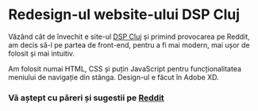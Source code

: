 # Redesign-ul website-ului DSP Cluj

Văzând cât de învechit e site-ul [DSP Cluj](https://dspcluj.ro) și primind provocarea pe Reddit, am decis să-l pe partea de front-end, pentru a fi mai modern, mai ușor de folosit și mai intuitiv.

Am folosit numai HTML, CSS și puțin JavaScript pentru funcționalitatea meniului de navigație din stânga. Design-ul e făcut în Adobe XD. 


### Vă aștept cu păreri și sugestii pe [Reddit](https://reddit.com)
